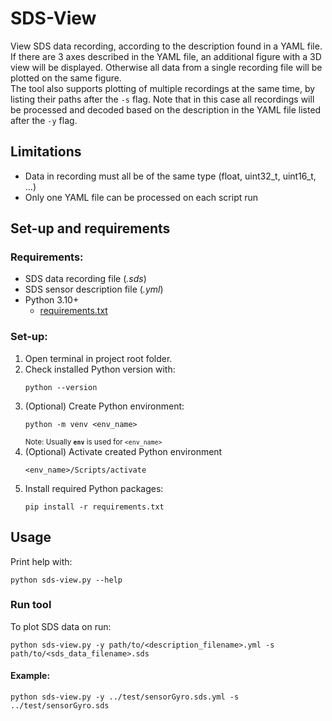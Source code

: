 # SDS-View
View SDS data recording, according to the description found in a YAML file. If there are 3 axes described in the YAML file, an additional figure with a 3D view will be displayed. Otherwise all data from a single recording file will be plotted on the same figure.<br>
The tool also supports plotting of multiple recordings at the same time, by listing their paths after the `-s` flag. Note that in this case all recordings will be processed and decoded based on the description in the YAML file listed after the `-y` flag.

## Limitations
- Data in recording must all be of the same type (float, uint32_t, uint16_t, ...)
- Only one YAML file can be processed on each script run

## Set-up and requirements
### Requirements:
- SDS data recording file (*.sds*)
- SDS sensor description file (*.yml*)
- Python 3.10+
  - [requirements.txt](./script/requirements.txt)

### Set-up:
1. Open terminal in project root folder.
1. Check installed Python version with:
   ```
   python --version
   ```
1. (Optional) Create Python environment:
   ```
   python -m venv <env_name>
   ```
   <sup>Note: Usually **`env`** is used for `<env_name>`</sup>
1. (Optional) Activate created Python environment
   ```
   <env_name>/Scripts/activate
   ```
1. Install required Python packages:
   ```
   pip install -r requirements.txt
   ```

## Usage
Print help with:
```
python sds-view.py --help
```
### Run tool
To plot SDS data on run:
```
python sds-view.py -y path/to/<description_filename>.yml -s path/to/<sds_data_filename>.sds
```
#### Example:
```
python sds-view.py -y ../test/sensorGyro.sds.yml -s ../test/sensorGyro.sds
```
